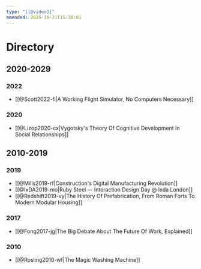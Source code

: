 ```yaml
---
type: "[[@video]]"
amended: 2025-10-21T15:38:01
---
```


# Directory
## 2020-2029
### 2022
- [[@Scott2022-fi|A Working Flight Simulator, No Computers Necessary]]
### 2020
- [[@Lizop2020-cx|Vygotsky's Theory Of Cognitive Development In Social Relationships]]
## 2010-2019
### 2019
- [[@Mills2019-rf|Construction's Digital Manufacturing Revolution]]
- [[@IxDA2019-mo|Ruby Steel — Interaction Design Day @ Ixda London]]
- [[@Redshift2019-vy|The History Of Prefabrication, From Roman Forts To Modern Modular Housing]]
### 2017
- [[@Fong2017-jg|The Big Debate About The Future Of Work, Explained]]
### 2010
- [[@Rosling2010-wf|The Magic Washing Machine]]
